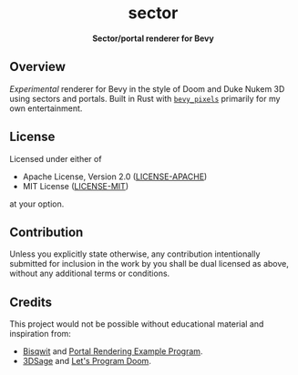 <div align="center">
  <h1>
    sector
  </h1>
  <p>
    <strong>
      Sector/portal renderer for Bevy
    </strong>
  </p>
</div>

## Overview

_Experimental_ renderer for Bevy in the style of Doom and Duke Nukem 3D using sectors and portals. Built in Rust with [`bevy_pixels`](https://github.com/dtcristo/bevy_pixels) primarily for my own entertainment.

## License

Licensed under either of

- Apache License, Version 2.0 ([LICENSE-APACHE](LICENSE-APACHE))
- MIT License ([LICENSE-MIT](LICENSE-MIT))

at your option.

## Contribution

Unless you explicitly state otherwise, any contribution intentionally submitted
for inclusion in the work by you shall be dual licensed as above, without any
additional terms or conditions.

## Credits

This project would not be possible without educational material and inspiration from:

- [Bisqwit](https://www.youtube.com/c/Bisqwit) and [Portal Rendering Example Program](https://bisqwit.iki.fi/jutut/kuvat/programming_examples/portalrendering.html).
- [3DSage](https://www.youtube.com/c/3DSage) and [Let's Program Doom](https://www.youtube.com/watch?v=huMO4VQEwPc).
